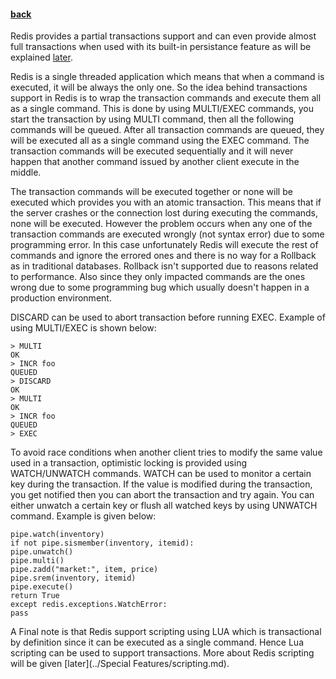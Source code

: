 
#### [back](basic_features_main.md)

Redis provides a partial transactions support and can even provide almost full transactions when used with its built-in persistance feature as will be explained [later](../Adminstration/persistance.md).  

Redis is a single threaded application which means that when a command is executed, it will be always the only one. So the idea behind transactions support in Redis is to wrap the transaction commands and execute them all  as a single command. This is done by using MULTI/EXEC commands, you start the transaction by using MULTI command, then all the following commands will be queued. After all transaction commands are queued, they will be executed all as a single command using the EXEC command. The transaction commands will be executed sequentially and it will never happen that another command issued by another client execute in the middle.

The transaction commands will be executed together or none will be executed which provides you with an atomic transaction. This means that if the server crashes or the connection lost during executing the commands, none will be executed. However the problem occurs when any one of the transaction commands are executed wrongly (not syntax error) due to some programming error. In this case unfortunately Redis will execute the rest of commands and ignore the errored ones and there is no way for a Rollback as in traditional databases. Rollback isn't supported due to reasons related to performance. Also since they only impacted commands are the ones wrong due to some programming bug which usually doesn't happen in a production environment. 

DISCARD can be used to abort transaction before running EXEC. Example of using MULTI/EXEC is shown below:  

````
> MULTI
OK
> INCR foo
QUEUED
> DISCARD
OK
> MULTI
OK
> INCR foo
QUEUED
> EXEC
````

To avoid race conditions when another client tries to modify the same value used in a transaction, optimistic locking is provided using WATCH/UNWATCH commands. WATCH can be used to monitor a certain key during the transaction. If the value is modified during the transaction, you get notified then you can abort the transaction and try again. You can either unwatch a certain key or flush all watched keys by using UNWATCH command. Example is given below:

````
pipe.watch(inventory)if not pipe.sismember(inventory, itemid):pipe.unwatch()pipe.multi()pipe.zadd("market:", item, price)pipe.srem(inventory, itemid)pipe.execute()return Trueexcept redis.exceptions.WatchError:pass
````

A Final note is that Redis support scripting using LUA which is transactional by definition since it can be executed as a single command. Hence Lua scripting can be used to support transactions. More about Redis scripting will be given [later](../Special Features/scripting.md).
